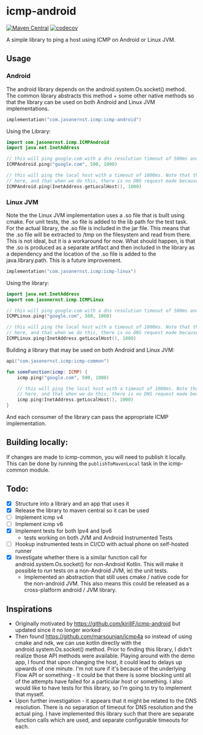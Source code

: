 # icmp-android 
[![Maven Central](https://img.shields.io/maven-central/v/com.jasonernst.icmp/icmp_common?style=flat&logo=maven&label=maven-central&color=blue)](https://central.sonatype.com/artifact/com.jasonernst.icmp/icmp_common/overview)
[![codecov](https://codecov.io/gh/compscidr/icmp/graph/badge.svg?token=RybCFQyDaH)](https://codecov.io/gh/compscidr/icmp)

A simple library to ping a host using ICMP on Android or Linux JVM.

## Usage

### Android
The android library depends on the android.system.Os.socket() method. The common library abstracts
this method + some other native methods so that the library can be used on both Android and Linux
JVM implementations.
```kotlin
implementation("com.jasonernst.icmp:icmp-android")
```

Using the Library:
```kotlin
import com.jasonernst.icmp.ICMPAndroid 
import java.net.InetAddress

// this will ping google.com with a dns resolution timeout of 500ms and an ICMP timeout of 1000ms
ICMPAndroid.ping("google.com", 500, 1000)

// this will ping the local host with a timeout of 1000ms. Note that the InetAddress object is used
// here, and that when we do this, there is no DNS request made because we already have the IP address
ICMPAndroid.ping(InetAddress.getLocalHost(), 1000)
```

### Linux JVM
Note the the Linux JVM implementation uses a .so file that is built using cmake. For unit tests,
the .so file is added to the lib path for the test task. For the actual library, the .so file is
included in the jar file. This means that the .so file will be extracted to /tmp on the filesystem
and read from there. This is not ideal, but it is a workaround for now. What should happen, is that
the .so is produced as a separate artifact and then included in the library as a dependency and the
location of the .so file is added to the java.library.path. This is a future improvement.
```kotlin
implementation("com.jasonernst.icmp:icmp-linux")
```

Using the library:
```kotlin
import java.net.InetAddress
import com.jasonernst.icmp.ICMPLinux

// this will ping google.com with a dns resolution timeout of 500ms and an ICMP timeout of 1000ms
ICMPLinux.ping("google.com", 500, 1000)

// this will ping the local host with a timeout of 1000ms. Note that the InetAddress object is used
// here, and that when we do this, there is no DNS request made because we already have the IP address
ICMPLinux.ping(InetAddress.getLocalHost(), 1000)
```

Building a library that may be used on both Android and Linux JVM:
```kotlin
api("com.jasonernst.icmp:icmp-common")
```

```kotlin
fun someFunction(icmp: ICMP) {
    icmp.ping("google.com", 500, 1000)

    // this will ping the local host with a timeout of 1000ms. Note that the InetAddress object is used
    // here, and that when we do this, there is no DNS request made because we already have the IP address
    icmp.ping(InetAddress.getLocalHost(), 1000)
}
```
And each consumer of the library can pass the appropriate ICMP implementation.

## Building locally:
If changes are made to icmp-common, you will need to publish it locally. 
This can be done by running the `publishToMavenLocal` task in the icmp-common module.

## Todo:
- [x] Structure into a library and an app that uses it
- [x] Release the library to maven central so it can be used
- [ ] Implement icmp v4
- [ ] Implement icmp v6
- [x] Implement tests for both Ipv4 and Ipv6
  - tests working on both JVM and Android Instrumented Tests 
- [ ] Hookup instrumented tests in CI/CD with actual phone on self-hosted runner
- [x] Investigate whether there is a similar function call for android.system.Os.socket() for 
      non-Android Kotlin. This will make it possible to run tests on a non-Android JVM, ie) the unit
      tests.
  - Implemented an abstraction that still uses cmake / native code for the non-android JVM. This
    also means this could be released as a cross-platform android / JVM library.

## Inspirations
- Originally motivated by https://github.com/kirillF/icmp-android but updated since it no longer
  worked
- Then found https://github.com/marsounjan/icmp4a so instead of using cmake and ndk, we can use
  kotlin directly with the android.system.Os.socket() method. Prior to finding this library, I
  didn't realize those API methods were available. Playing around with the demo app, I found that
  upon changing the host, it could lead to delays up upwards of one minute. I'm not sure if it's
  because of the underlying Flow API or something - it could be that there is some blocking until
  all of the attempts have failed for a particular host or something. I also would like to have
  tests for this library, so I'm going to try to implement that myself.
- Upon further investigation - it appears that it might be related to the DNS resolution. There is
  no separation of timeout for DNS resolution and the actual ping. I have implemented this library
  such that there are separate function calls which are used, and separate configurable timeouts for
  each.
